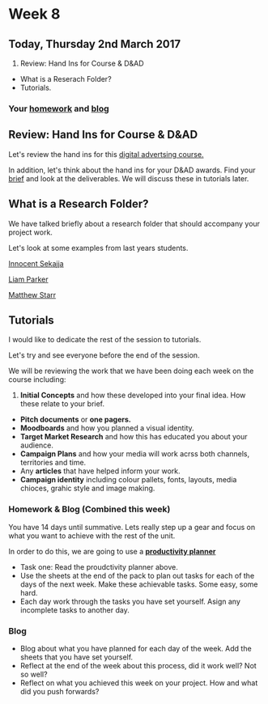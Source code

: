 # Week 8

## Today, Thursday 2nd March 2017

1. Review: Hand Ins for Course & D&AD
* What is a Reserach Folder? 
* Tutorials.

### Your [homework](#homework) and [blog](#blog)


## Review: Hand Ins for Course & D&AD

Let's review the hand ins for this [digital advertsing course.](https://github.com/RavensbourneWebMedia/Digital_Advertising/tree/master/projects/union-hack) 

In addition, let's think about the hand ins for your D&AD awards. Find your [brief](https://www.dandad.org/en/d-ad-new-blood-awards/) and look at the deliverables. We will discuss these in tutorials later. 

## What is a Research Folder?

We have talked briefly about a research folder that should accompany your project work. 

Let's look at some examples from last years students. 

[Innocent Sekajja](https://github.com/RavensbourneWebMedia/Digital_Advertising/blob/master/Innocent%20Sekajja_106690_assignsubmission_file_Research-Crimewatch-Innocent%20Sekajja.pdf)

[Liam Parker](https://github.com/RavensbourneWebMedia/Digital_Advertising/blob/master/Liam%20Parker_106694_assignsubmission_file_WWF%20Research%20Folder.pdf)

[Matthew Starr](https://github.com/RavensbourneWebMedia/Digital_Advertising/blob/master/Matthew%20Starr_106689_assignsubmission_file_ProjectResearch.pdf)


## Tutorials 

I would like to dedicate the rest of the session to tutorials. 

Let's try and see everyone before the end of the session. 

We will be reviewing the work that we have been doing each week on the course including:

1. **Initial Concepts** and how these developed into your final idea. How these relate to your brief. 
* **Pitch documents** or **one pagers.**
* **Moodboards** and how you planned a visual identity.  
* **Target Market Research** and how this has educated you about your audience.  
* **Campaign Plans** and how your media will work acrss both channels, territories and time. 
* Any **articles** that have helped inform your work. 
* **Campaign identity** including colour pallets, fonts, layouts, media chioces, grahic style and image making. 

### Homework & Blog (Combined this week)

You have 14 days until summative. Lets really step up a gear and focus on what you want to achieve with the rest of the unit. 

In order to do this, we are going to use a [**productivity planner**](https://github.com/RavensbourneWebMedia/Digital_Advertising/blob/master/sessions/08/Productivity%20Planner.pdf)

* Task one: Read the proudctivity planner above. 
* Use the sheets at the end of the pack to plan out tasks for each of the days of the next week. Make these achievable tasks. Some easy, some hard. 
* Each day work through the tasks you have set yourself. Asign any incomplete tasks to another day. 

### Blog 

* Blog about what you have planned for each day of the week. Add the sheets that you have set yourself. 
* Reflect at the end of the week about this process, did it work well? Not so well?
* Reflect on what you achieved this week on your project. How and what did you push forwards?





